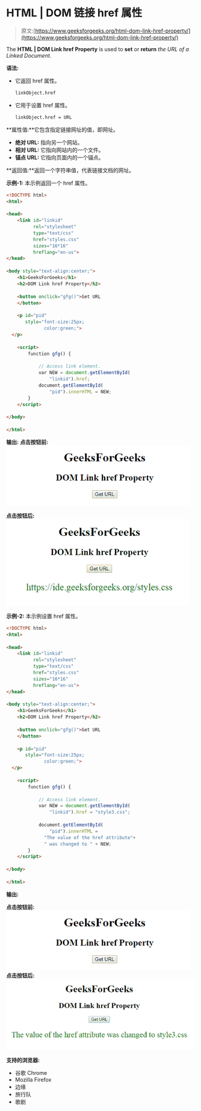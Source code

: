 # HTML | DOM 链接 href 属性

> 原文:[https://www.geeksforgeeks.org/html-dom-link-href-property/](https://www.geeksforgeeks.org/html-dom-link-href-property/)

The **HTML | DOM Link href Property** is used to **set** or **return** *the URL of a Linked Document*.

**语法:**

*   它返回 href 属性。

    ```html
    linkObject.href
    ```

*   它用于设置 href 属性。

    ```html
    linkObject.href = URL 
    ```

**属性值:**它包含指定链接网址的值，即网址。

*   **绝对 URL:** 指向另一个网站。
*   **相对 URL:** 它指向网站内的一个文件。
*   **锚点 URL:** 它指向页面内的一个锚点。

**返回值:**返回一个字符串值，代表链接文档的网址。

**示例-1:** 本示例返回一个 href 属性。

```html
<!DOCTYPE html>
<html>

<head>
    <link id="linkid" 
          rel="stylesheet"
          type="text/css" 
          href="styles.css" 
          sizes="16*16"
          hreflang="en-us">
</head>

<body style="text-align:center;">
    <h1>GeeksForGeeks</h1>
    <h2>DOM Link href Property</h2>

    <button onclick="gfg()">Get URL
    </button>

    <p id="pid" 
       style="font-size:25px;
              color:green;">
  </p>

    <script>
        function gfg() {

            // Access link element. 
            var NEW = document.getElementById(
                "linkid").href;
            document.getElementById(
                "pid").innerHTML = NEW;
        }
    </script>

</body>

</html>
```

**输出:**
**点击按钮前:**
![](img/f531c840d61a6ffa9e0664c8f9258f86.png)

**点击按钮后:**
![](img/878789b7faf8e622e981fa03011b0d6a.png)

**示例-2:** 本示例设置 href 属性。

```html
<!DOCTYPE html>
<html>

<head>
    <link id="linkid" 
          rel="stylesheet"
          type="text/css" 
          href="styles.css" 
          sizes="16*16"
          hreflang="en-us">
</head>

<body style="text-align:center;">
    <h1>GeeksForGeeks</h1>
    <h2>DOM Link href Property</h2>

    <button onclick="gfg()">Get URL
    </button>

    <p id="pid" 
       style="font-size:25px;
              color:green;">
  </p>

    <script>
        function gfg() {

            // Access link element. 
            var NEW = document.getElementById(
                "linkid").href = "style3.css";

            document.getElementById(
                "pid").innerHTML = 
              "The value of the href attribute"+
              " was changed to " + NEW;
        }
    </script>

</body>

</html>
```

**输出:**

**点击按钮前:**
![](img/f531c840d61a6ffa9e0664c8f9258f86.png)
**点击按钮后:**
![](img/478daa95dfd0cf584859bf9c5673d407.png)

**支持的浏览器:**

*   谷歌 Chrome
*   Mozilla Firefox
*   边缘
*   旅行队
*   歌剧